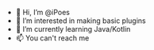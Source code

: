 - 👋 Hi, I’m @iPoes
- 👀 I’m interested in making basic plugins
- 🌱 I’m currently learning Java/Kotlin
- 📫 You can't reach me
<!---
iPoes/iPoes is a ✨ special ✨ repository because its `README.md` (this file) appears on your GitHub profile.
You can click the Preview link to take a look at your changes.
--->
